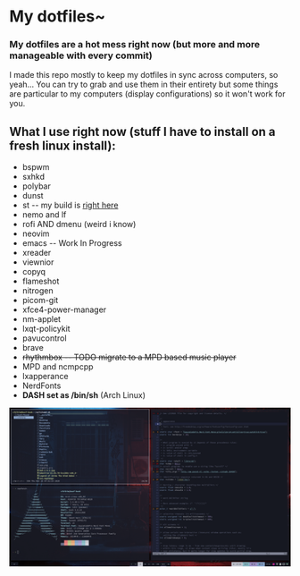 # My dotfiles~
### My dotfiles are a hot mess right now (but more and more manageable with every commit)
I made this repo mostly to keep my dotfiles in sync across computers, so yeah...
You can try to grab and use them in their entirety but some things are particular to my computers (display configurations) so it won't work for you.

What I use right now (stuff I have to install on a fresh linux install):
------------------------------------------------------------------------

* bspwm
* sxhkd
* polybar
* dunst
* st	-- my build is [right here ](https://github.com/vibikim/st)
* nemo and lf
* rofi AND dmenu (weird i know)
* neovim
* emacs -- Work In Progress
* xreader
* viewnior
* copyq
* flameshot
* nitrogen
* picom-git
* xfce4-power-manager
* nm-applet
* lxqt-policykit
* pavucontrol
* brave
* ~~rhythmbox -- TODO migrate to a MPD based music player~~
* MPD and ncmpcpp
* lxapperance
* NerdFonts
* **DASH set as /bin/sh** (Arch Linux)

![screenshot](https://raw.githubusercontent.com/vibikim/dotfiles/master/screenshot.png)
